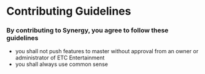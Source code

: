 # Contributing Guidelines
### By contributing to Synergy, you agree to follow these guidelines
* you shall not push features to master without approval from an owner or administrator of ETC Entertainment
* you shall always use common sense
